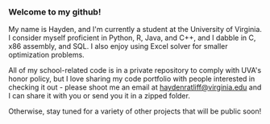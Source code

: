 ### Welcome to my github!

My name is Hayden, and I'm currently a student at the University of Virginia. I consider myself proficient in Python, R, Java, and C++, and I dabble in C, x86 assembly, and SQL. I also enjoy using Excel solver for smaller optimization problems.

All of my school-related code is in a private repository to comply with UVA's honor policy, but I love sharing my code portfolio with people interested in checking it out - please shoot me an email at haydenratliff@virginia.edu and I can share it with you or send you it in a zipped folder.

Otherwise, stay tuned for a variety of other projects that will be public soon!

<!--
**haydenratliff/haydenratliff** is a ✨ _special_ ✨ repository because its `README.md` (this file) appears on your GitHub profile.

Here are some ideas to get you started:

- 🔭 I’m currently working on ...
- 🌱 I’m currently learning ...
- 👯 I’m looking to collaborate on ...
- 🤔 I’m looking for help with ...
- 💬 Ask me about ...
- 📫 How to reach me: ...
- 😄 Pronouns: ...
- ⚡ Fun fact: ...
-->
